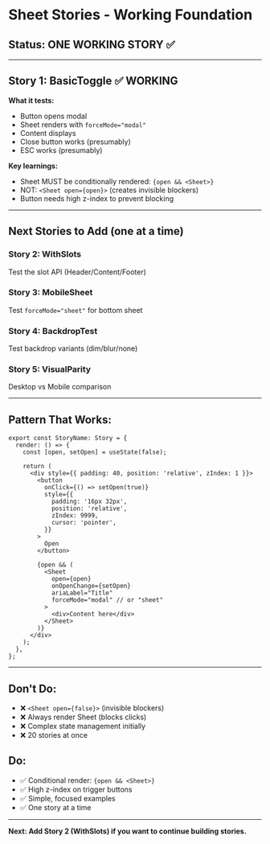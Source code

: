 # Sheet Stories - Working Foundation

## **Status**: ONE WORKING STORY ✅

---

## **Story 1: BasicToggle** ✅ WORKING

**What it tests:**
- Button opens modal
- Sheet renders with `forceMode="modal"`
- Content displays
- Close button works (presumably)
- ESC works (presumably)

**Key learnings:**
- Sheet MUST be conditionally rendered: `{open && <Sheet>}`
- NOT: `<Sheet open={open}>` (creates invisible blockers)
- Button needs high z-index to prevent blocking

---

## **Next Stories to Add** (one at a time)

### **Story 2: WithSlots**
Test the slot API (Header/Content/Footer)

### **Story 3: MobileSheet** 
Test `forceMode="sheet"` for bottom sheet

### **Story 4: BackdropTest**
Test backdrop variants (dim/blur/none)

### **Story 5: VisualParity**
Desktop vs Mobile comparison

---

## **Pattern That Works:**

```tsx
export const StoryName: Story = {
  render: () => {
    const [open, setOpen] = useState(false);

    return (
      <div style={{ padding: 40, position: 'relative', zIndex: 1 }}>
        <button 
          onClick={() => setOpen(true)}
          style={{ 
            padding: '16px 32px',
            position: 'relative',
            zIndex: 9999,
            cursor: 'pointer',
          }}
        >
          Open
        </button>

        {open && (
          <Sheet
            open={open}
            onOpenChange={setOpen}
            ariaLabel="Title"
            forceMode="modal" // or "sheet"
          >
            <div>Content here</div>
          </Sheet>
        )}
      </div>
    );
  },
};
```

---

## **Don't Do:**
- ❌ `<Sheet open={false}>` (invisible blockers)
- ❌ Always render Sheet (blocks clicks)
- ❌ Complex state management initially
- ❌ 20 stories at once

## **Do:**
- ✅ Conditional render: `{open && <Sheet>}`
- ✅ High z-index on trigger buttons
- ✅ Simple, focused examples
- ✅ One story at a time

---

**Next: Add Story 2 (WithSlots) if you want to continue building stories.**
